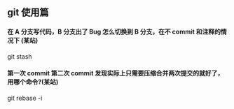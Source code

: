 ## git 使用篇

#### 在 A 分支写代码，B 分支出了 Bug 怎么切换到 B 分支，在不 commit 和注释的情况下 (某站)

git stash

#### 第一次 commit 第二次 commit 发现实际上只需要压缩合并两次提交的就好了，用哪个命令?(某站)

git rebase -i
